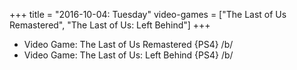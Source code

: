 +++
title = "2016-10-04: Tuesday"
video-games = ["The Last of Us Remastered", "The Last of Us: Left Behind"]
+++


* Video Game: The Last of Us Remastered {PS4} /b/
* Video Game: The Last of Us: Left Behind {PS4} /b/